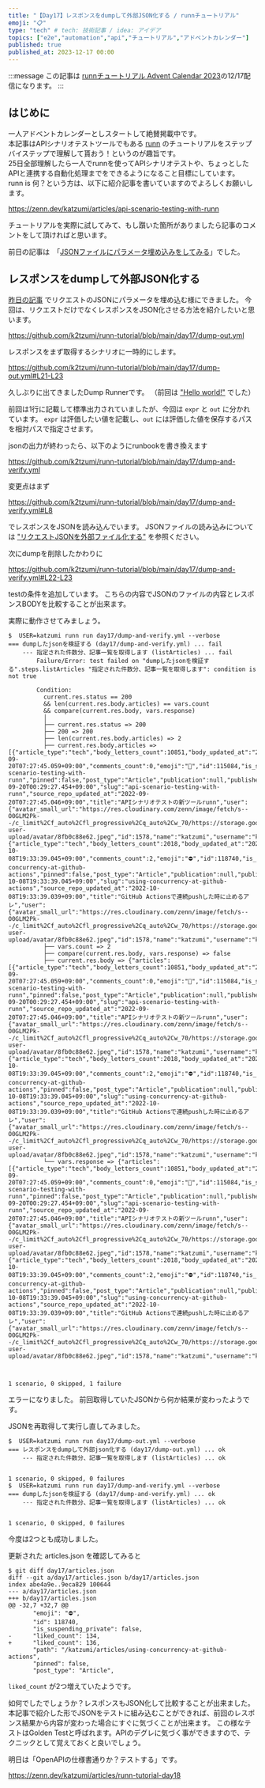 ```yaml
---
title: "【Day17】レスポンスをdumpして外部JSON化する / runnチュートリアル"
emoji: "📋"
type: "tech" # tech: 技術記事 / idea: アイデア
topics: ["e2e","automation","api","チュートリアル","アドベントカレンダー"]
published: true
published_at: 2023-12-17 00:00
---
```


:::message
この記事は [runnチュートリアル Advent Calendar 2023](https://qiita.com/advent-calendar/2023/runn-tutorial)の12/17配信になります。
:::

## はじめに

一人アドベントカレンダーとしスタートして絶賛掲載中です。  
本記事はAPIシナリオテストツールでもある [runn](https://github.com/k1LoW/runn) のチュートリアルをステップバイステップで理解して貰おう！というのが趣旨です。  
25日全部理解したら一人でrunnを使ってAPIシナリオテストや、ちょっとしたAPIと連携する自動化処理までをできるようになること目標にしています。  
runn is 何？という方は、以下に紹介記事を書いていますのでよろしくお願いします。

https://zenn.dev/katzumi/articles/api-scenario-testing-with-runn

チュートリアルを実際に試してみて、もし躓いた箇所がありましたら記事のコメントをして頂ければと思います。

前日の記事は　「[JSONファイルにパラメータ埋め込みをしてみる](https://zenn.dev/katzumi/articles/runn-tutorial-day16)」でした。

## レスポンスをdumpして外部JSON化する

[昨日の記事](https://zenn.dev/katzumi/articles/runn-tutorial-day16) でリクエストのJSONにパラメータを埋め込む様にできました。 
今回は、リクエストだけでなくレスポンスをJSON化させる方法を紹介したいと思います。

https://github.com/k2tzumi/runn-tutorial/blob/main/day17/dump-out.yml

レスポンスをまず取得するシナリオに一時的にします。

https://github.com/k2tzumi/runn-tutorial/blob/main/day17/dump-out.yml#L21-L23

久しぶりに出てきましたDump Runnerです。
（前回は ["Hello world!"](https://zenn.dev/katzumi/articles/runn-tutorial-day02) でした）

前回は1行に記載して標準出力されていましたが、今回は `expr` と `out` に分かれています。
`expr` は評価したい値を記載し、`out` には評価した値を保存するパスを相対パスで指定させます。

jsonの出力が終わったら、以下のようにrunbookを書き換えます

https://github.com/k2tzumi/runn-tutorial/blob/main/day17/dump-and-verify.yml

変更点はまず

https://github.com/k2tzumi/runn-tutorial/blob/main/day17/dump-and-verify.yml#L8

でレスポンスをJSONを読み込んでいます。
JSONファイルの読み込みについては ["リクエストJSONを外部ファイル化する"](https://zenn.dev/katzumi/articles/runn-tutorial-day15) を参照ください。

次にdumpを削除したかわりに

https://github.com/k2tzumi/runn-tutorial/blob/main/day17/dump-and-verify.yml#L22-L23

testの条件を追加しています。
こちらの内容でJSONのファイルの内容とレスポンスBODYを比較することが出来ます。

実際に動作させてみましょう。


```console
$  USER=katzumi runn run day17/dump-and-verify.yml --verbose
=== dumpしたjsonを検証する (day17/dump-and-verify.yml) ... fail
    --- 指定された件数分、記事一覧を取得します (listArticles) ... fail
        Failure/Error: test failed on "dumpしたjsonを検証する".steps.listArticles "指定された件数分、記事一覧を取得します": condition is not true
        
        Condition:
          current.res.status == 200
          && len(current.res.body.articles) == vars.count
          && compare(current.res.body, vars.response)
          │
          ├── current.res.status => 200
          ├── 200 => 200
          ├── len(current.res.body.articles) => 2
          ├── current.res.body.articles => [{"article_type":"tech","body_letters_count":10851,"body_updated_at":"2022-09-20T07:27:45.059+09:00","comments_count":0,"emoji":"🧪","id":115084,"is_suspending_private":false,"liked_count":172,"path":"/katzumi/articles/api-scenario-testing-with-runn","pinned":false,"post_type":"Article","publication":null,"published_at":"2022-09-20T00:29:27.454+09:00","slug":"api-scenario-testing-with-runn","source_repo_updated_at":"2022-09-20T07:27:45.046+09:00","title":"APIシナリオテストの新ツールrunn","user":{"avatar_small_url":"https://res.cloudinary.com/zenn/image/fetch/s--O0GLM2Pk--/c_limit%2Cf_auto%2Cfl_progressive%2Cq_auto%2Cw_70/https://storage.googleapis.com/zenn-user-upload/avatar/8fb0c88e62.jpeg","id":1578,"name":"katzumi","username":"katzumi"}},{"article_type":"tech","body_letters_count":2018,"body_updated_at":"2022-10-08T19:33:39.045+09:00","comments_count":2,"emoji":"⛔","id":118740,"is_suspending_private":false,"liked_count":136,"path":"/katzumi/articles/using-concurrency-at-github-actions","pinned":false,"post_type":"Article","publication":null,"published_at":"2022-10-08T19:33:39.045+09:00","slug":"using-concurrency-at-github-actions","source_repo_updated_at":"2022-10-08T19:33:39.039+09:00","title":"GitHub Actionsで連続pushした時に止めるアレ","user":{"avatar_small_url":"https://res.cloudinary.com/zenn/image/fetch/s--O0GLM2Pk--/c_limit%2Cf_auto%2Cfl_progressive%2Cq_auto%2Cw_70/https://storage.googleapis.com/zenn-user-upload/avatar/8fb0c88e62.jpeg","id":1578,"name":"katzumi","username":"katzumi"}}]
          ├── vars.count => 2
          ├── compare(current.res.body, vars.response) => false
          ├── current.res.body => {"articles":[{"article_type":"tech","body_letters_count":10851,"body_updated_at":"2022-09-20T07:27:45.059+09:00","comments_count":0,"emoji":"🧪","id":115084,"is_suspending_private":false,"liked_count":172,"path":"/katzumi/articles/api-scenario-testing-with-runn","pinned":false,"post_type":"Article","publication":null,"published_at":"2022-09-20T00:29:27.454+09:00","slug":"api-scenario-testing-with-runn","source_repo_updated_at":"2022-09-20T07:27:45.046+09:00","title":"APIシナリオテストの新ツールrunn","user":{"avatar_small_url":"https://res.cloudinary.com/zenn/image/fetch/s--O0GLM2Pk--/c_limit%2Cf_auto%2Cfl_progressive%2Cq_auto%2Cw_70/https://storage.googleapis.com/zenn-user-upload/avatar/8fb0c88e62.jpeg","id":1578,"name":"katzumi","username":"katzumi"}},{"article_type":"tech","body_letters_count":2018,"body_updated_at":"2022-10-08T19:33:39.045+09:00","comments_count":2,"emoji":"⛔","id":118740,"is_suspending_private":false,"liked_count":136,"path":"/katzumi/articles/using-concurrency-at-github-actions","pinned":false,"post_type":"Article","publication":null,"published_at":"2022-10-08T19:33:39.045+09:00","slug":"using-concurrency-at-github-actions","source_repo_updated_at":"2022-10-08T19:33:39.039+09:00","title":"GitHub Actionsで連続pushした時に止めるアレ","user":{"avatar_small_url":"https://res.cloudinary.com/zenn/image/fetch/s--O0GLM2Pk--/c_limit%2Cf_auto%2Cfl_progressive%2Cq_auto%2Cw_70/https://storage.googleapis.com/zenn-user-upload/avatar/8fb0c88e62.jpeg","id":1578,"name":"katzumi","username":"katzumi"}}],"next_page":2}
          └── vars.response => {"articles":[{"article_type":"tech","body_letters_count":10851,"body_updated_at":"2022-09-20T07:27:45.059+09:00","comments_count":0,"emoji":"🧪","id":115084,"is_suspending_private":false,"liked_count":172,"path":"/katzumi/articles/api-scenario-testing-with-runn","pinned":false,"post_type":"Article","publication":null,"published_at":"2022-09-20T00:29:27.454+09:00","slug":"api-scenario-testing-with-runn","source_repo_updated_at":"2022-09-20T07:27:45.046+09:00","title":"APIシナリオテストの新ツールrunn","user":{"avatar_small_url":"https://res.cloudinary.com/zenn/image/fetch/s--O0GLM2Pk--/c_limit%2Cf_auto%2Cfl_progressive%2Cq_auto%2Cw_70/https://storage.googleapis.com/zenn-user-upload/avatar/8fb0c88e62.jpeg","id":1578,"name":"katzumi","username":"katzumi"}},{"article_type":"tech","body_letters_count":2018,"body_updated_at":"2022-10-08T19:33:39.045+09:00","comments_count":2,"emoji":"⛔","id":118740,"is_suspending_private":false,"liked_count":134,"path":"/katzumi/articles/using-concurrency-at-github-actions","pinned":false,"post_type":"Article","publication":null,"published_at":"2022-10-08T19:33:39.045+09:00","slug":"using-concurrency-at-github-actions","source_repo_updated_at":"2022-10-08T19:33:39.039+09:00","title":"GitHub Actionsで連続pushした時に止めるアレ","user":{"avatar_small_url":"https://res.cloudinary.com/zenn/image/fetch/s--O0GLM2Pk--/c_limit%2Cf_auto%2Cfl_progressive%2Cq_auto%2Cw_70/https://storage.googleapis.com/zenn-user-upload/avatar/8fb0c88e62.jpeg","id":1578,"name":"katzumi","username":"katzumi"}}],"next_page":2}
          


1 scenario, 0 skipped, 1 failure
```

エラーになりました。
前回取得していたJSONから何か結果が変わったようです。

JSONを再取得して実行し直してみました。

```console
$  USER=katzumi runn run day17/dump-out.yml --verbose 
=== レスポンスをdumpして外部json化する (day17/dump-out.yml) ... ok
    --- 指定された件数分、記事一覧を取得します (listArticles) ... ok


1 scenario, 0 skipped, 0 failures
$  USER=katzumi runn run day17/dump-and-verify.yml --verbose
=== dumpしたjsonを検証する (day17/dump-and-verify.yml) ... ok
    --- 指定された件数分、記事一覧を取得します (listArticles) ... ok


1 scenario, 0 skipped, 0 failures
```

今度は2つとも成功しました。

更新された articles.json を確認してみると

```console
$ git diff day17/articles.json
diff --git a/day17/articles.json b/day17/articles.json
index abe4a9e..9eca829 100644
--- a/day17/articles.json
+++ b/day17/articles.json
@@ -32,7 +32,7 @@
       "emoji": "⛔",
       "id": 118740,
       "is_suspending_private": false,
-      "liked_count": 134,
+      "liked_count": 136,
       "path": "/katzumi/articles/using-concurrency-at-github-actions",
       "pinned": false,
       "post_type": "Article",
```

`liked_count` が2つ増えていたようです。

如何でしたでしょうか？レスポンスもJSON化して比較することが出来ました。
本記事で紹介した形でJSONをテストに組み込むことができれば、前回のレスポンス結果から内容が変わった場合にすぐに気づくことが出来ます。
この様なテストはGolden Testと呼ばれます。APIのデグレに気づく事ができますので、テクニックとして覚えておくと良いでしょう。


明日は「OpenAPIの仕様書通りか？テストする」です。

https://zenn.dev/katzumi/articles/runn-tutorial-day18